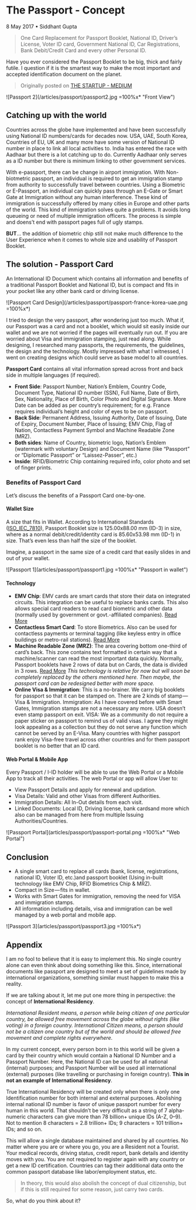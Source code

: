 # The Passport - Concept

8 May 2017 • Siddhant Gupta

> One Card Replacement for Passport Booklet, National ID, Driver’s License, Voter ID card, Government National ID, Car Registrations, Bank Debit/Credit Card and every other Personal ID.

Have you ever considered the Passport Booklet to be big, thick and fairly futile. I question if it is the smartest way to make the most important and accepted identification document on the planet.

> Originally posted on [THE STARTUP - MEDIUM](https://medium.com/swlh/the-passport-concept-b95c1d24e02e)

![Passport 2](/articles/passport/passport2.jpg =100%x\* "Front View")

## Catching up with the world

Countries across the globe have implemented and have been successfully using National ID numbers/cards for decades now. USA, UAE, South Korea, Countries of EU, UK and many more have some version of National ID number in place to link all local activities to. India has entered the race with Aadhaar but there is a lot catching up to do. Currently Aadhaar only serves as a ID number but there is minimum linking to other government services.

With e-passport, there can be change in airport immigration. With Non-biotmetric passport, an individual is required to get an immigration stamp from authority to successfully travel between countries.
Using a Biometric or E-Passport, an individual can quickly pass through an E-Gate or Smart Gate at Immigration without any human interference. These kind of immigration is successfully offered by many cities in Europe and other parts of the world.
This kind of immigration solves quite a problems. It avoids long queueing or need of multiple immigration officers. The process is simple and doens’t end with passport pages full of ugly stamps.

**BUT**… the addition of biometric chip still not make much difference to the User Experience when it comes to whole size and usability of Passport Booklet.

## The solution - Passport Card

An International ID Document which contains all information and benefits of a traditional Passport Booklet and National ID, but is compact and fits in your pocket like any other bank card or driving license.

![Passport Card Design](/articles/passport/passport-france-korea-uae.png =100%x\*)

I tried to design the very passport, after wondering just too much. What if, our Passport was a card and not a booklet, which would sit easily inside our wallet and we are not worried if the pages will eventually run out. If you are worried about Visa and immigration stamping, just read along. While designing, I researched many passports, the requirements, the guidelines, the design and the technology. Mostly impressed with what I witnessed, I went on creating designs which could serve as base model to all countries.

**Passport Card** contains all vital information spread across front and back side in multiple languages (if required).

- **Front Side**: Passport Number, Nation’s Emblem, Country Code, Document Type, National ID number (SSN), Full Name, Date of Birth, Sex, Nationality, Place of Birth, Color Photo and Digital Signature.
  More Date can be added as per country’s requirement; for e.g. France requires individual’s height and color of eyes to be on passport.
- **Back Side**: Permanent Address, Issuing Authority, Date of Issuing, Date of Expiry, Document Number, Place of Issuing; EMV Chip, Flag of Nation, Contactless Payment Symbol and Machine Readable Zone (MRZ).
- **Both sides**: Name of Country, biometric logo, Nation’s Emblem (watermark with voluntary Design) and Document Name (like “Passport” or “Diplomatic Passport” or “Laissez-Passer”, etc.)
- **Inside**: RFID/Biometric Chip containing required info, color photo and set of finger prints.

### Benefits of Passport Card

Let’s discuss the benefits of a Passport Card one-by-one.

#### Wallet Size

A size that fits in Wallet. According to International Standards ([ISO_IEC_7810](https://en.wikipedia.org/wiki/ISO/IEC_7810)), Passport Booklet size is 125.00x88.00 mm (ID-3) in size, where as a normal debit/credit/identity card is 85.60x53.98 mm (ID-1) in size.
That’s even less than half the size of the booklet.

Imagine, a passport in the same size of a credit card that easily slides in and out of your wallet.

![Passport 1](articles/passport/passport1.jpg =100%x\* "Passport in wallet")

#### Technology

- **EMV Chip**: EMV cards are smart cards that store their data on integrated circuits. This integration can be useful to replace banks cards. This also allows special card readers to read card biometric and other data (normally used by government or govt.-affiliated companies). [Read More](https://en.wikipedia.org/wiki/EMV)
- **Contactless Smart Card**: To store Biometrics. Also can be used for contactless payments or terminal tagging (like keyless entry in office buildings or metro-rail stations). [Read More](https://en.wikipedia.org/wiki/Contactless_smart_card)
- **Machine Readable Zone (MRZ)**: The area covering bottom one-third of card’s back. This zone contains text formatted in certain way that a machine/scanner can read the most important data quickly. Normally, Passport booklets have 2 rows of data but on Cards, the data is divided in 3 rows. [Read More](https://en.wikipedia.org/wiki/Machine-readable_passport)
  _This technology is relative for now but will soon be completely replaced by the others mentioned here. Then maybe, the passport card can be redesigned better with more space._
- **Online Visa & Immigration**: This is a no-brainer.
  We carry big booklets for passport so that it can be stamped on. There are 2 kinds of stamp — Visa & Immigration.
  Immigration: As I have covered before with Smart Gates, Immigration stamps are not a necessary any more. USA doesn’t even stamp passport on exit.
  VISA: We as a community do not require a paper sticker on passport to remind us of valid visas. I agree they might look appealing as a collection but they do not serve any function which cannot be served by an E-Visa.
  Many countries with higher passport rank enjoy Visa-free travel across other countries and for them passport booklet is no better that an ID card.

#### Web Portal & Mobile App

Every Passport / I-ID holder will be able to use the Web Portal or a Mobile App to track all their activities. The web Portal or app will allow User to:

- View Passport Details and apply for renewal and updation.
- Visa Details: Valid and other Visas from different Authorities.
- Immigration Details: All In-Out details from each visit.
- Linked Documents: Local ID, Driving license, bank cardsand more which also can be managed from here from multiple Issuing Authorities/Countries.

![Passport Portal](articles/passport/passport-portal.png =100%x\* "Web Portal")

## Conclusion

- A single smart card to replace all cards (bank, license, registrations, national ID, Voter ID, etc.)and passport booklet (Using in-built technology like EMV Chip, RFID Biometrics Chip & MRZ).
- Compact in Size — fits in wallet.
- Works with Smart Gates for immigration, removing the need for VISA and immigration stamps.
- All information including details, visa and immigration can be well managed by a web portal and mobile app.

![Passport 3](articles/passport/passport3.jpg =100%x\*)

## Appendix

I am no fool to believe that it is easy to implement this. No single country alone can even think about doing something like this. Since, international documents like passport are designed to meet a set of guidelines made by international organizations, something similar must happen to make this a reality.

If we are talking about it, let me put one more thing in perspective: the concept of **International Residency**.

_International Resident means, a person while being citizen of one particular country, be allowed free movement across the globe without rights (like voting) in a foreign country.
International Citizen means, a person should not be a citizen one country but of the world and should be allowed free movement and complete rights everywhere._

In my current concept, every person born in to this world will be given a card by their country which would contain a National ID Number and a Passport Number. Here, the National ID can be used for all national (internal) purposes; and Passport Number will be used all international (external) purposes (like travelling or purchasing in foreign country).
**This in not an example of International Residency**.

True International Residency will be created only when there is only one Identification number for both internal and external purposes. Abolishing internal national ID number is favor of unique passport number for every human in this world. That shouldn’t be very difficult as a string of 7 alpha-numeric characters can give more than 78 billion+ unique IDs (A-Z, 0–9). Not to mention 8 characters = 2.8 trillion+ IDs; 9 characters = 101 trillion+ IDs; and so on.

This will allow a single database maintained and shared by all countries. No matter where you are or where you go, you are a Resident not a Tourist. Your medical records, driving status, credit report, bank details and identity moves with you. You are not required to register again with any country or get a new ID certification.
Countries can tag their additional data onto the common passport database like labor/employment status, etc.

> In theory, this would also abolish the concept of dual citizenship, but if this is still required for some reason, just carry two cards.

So, what do you think about it?
